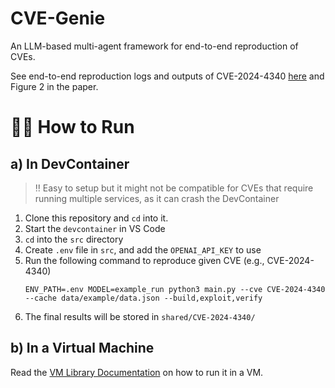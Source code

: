 # CVE-Genie

An LLM-based multi-agent framework for end-to-end reproduction of CVEs.

See end-to-end reproduction logs and outputs of CVE-2024-4340 [here](src/data/CVE-2024-4340) and Figure 2 in the paper.

# 🏃‍♂️ How to Run 
## a) In DevContainer
> ‼️ Easy to setup but it might not be compatible for CVEs that require running multiple services, as it can crash the DevContainer
1. Clone this repository and `cd` into it.
2. Start the `devcontainer` in VS Code
3. `cd` into the `src` directory
4. Create `.env` file in `src`, and add the `OPENAI_API_KEY` to use
5. Run the following command to reproduce given CVE (e.g., CVE-2024-4340)
   ```
   ENV_PATH=.env MODEL=example_run python3 main.py --cve CVE-2024-4340 --cache data/example/data.json --build,exploit,verify
   ```
6. The final results will be stored in `shared/CVE-2024-4340/`

## b) In a Virtual Machine
Read the [VM Library Documentation](vm_library/README.md) on how to run it in a VM.